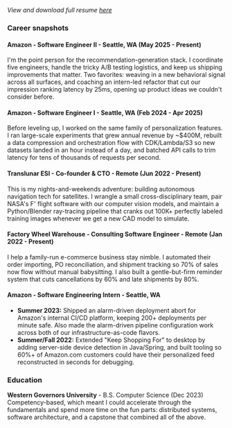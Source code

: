 *View and download full resume [here](./resume)*

### Career snapshots
#### Amazon - Software Engineer II - Seattle, WA (May 2025 - Present)
I'm the point person for the recommendation-generation stack. I coordinate five engineers, handle the tricky A/B testing logistics, and keep us shipping improvements that matter. Two favorites: weaving in a new behavioral signal across all surfaces, and coaching an intern-led refactor that cut our impression ranking latency by 25ms, opening up product ideas we couldn't consider before.

#### Amazon - Software Engineer I - Seattle, WA (Feb 2024 - Apr 2025)
Before leveling up, I worked on the same family of personalization features. I ran large-scale experiments that grew annual revenue by ~$400M, rebuilt a data compression and orchestration flow with CDK/Lambda/S3 so new datasets landed in an hour instead of a day, and batched API calls to trim latency for tens of thousands of requests per second.

#### Translunar ESI - Co-founder & CTO - Remote (Jun 2022 - Present)
This is my nights-and-weekends adventure: building autonomous navigation tech for satellites. I wrangle a small cross-disciplinary team, pair NASA's F' flight software with our computer vision models, and maintain a Python/Blender ray-tracing pipeline that cranks out 100K+ perfectly labeled training images whenever we get a new CAD model to simulate.

#### Factory Wheel Warehouse - Consulting Software Engineer - Remote (Jan 2022 - Present)
I help a family-run e-commerce business stay nimble. I automated their order importing, PO reconciliation, and shipment tracking so 70% of sales now flow without manual babysitting. I also built a gentle-but-firm reminder system that cuts cancellations by 60% and late shipments by 80%.

#### Amazon - Software Engineering Intern - Seattle, WA
- **Summer 2023:** Shipped an alarm-driven deployment abort for Amazon's internal CI/CD platform, keeping 200+ deployments per minute safe. Also made the alarm-driven pipeline configuration work across both of our infrastructure-as-code flavors.
- **Summer/Fall 2022:** Extended "Keep Shopping For" to desktop by adding server-side device detection in Java/Spring, and built tooling so 60%+ of Amazon.com customers could have their personalized feed reconstructed in seconds for debugging.

### Education
**Western Governors University** - B.S. Computer Science (Dec 2023)
Competency-based, which meant I could accelerate through the fundamentals and spend more time on the fun parts: distributed systems, software architecture, and a capstone that combined all of the above.
